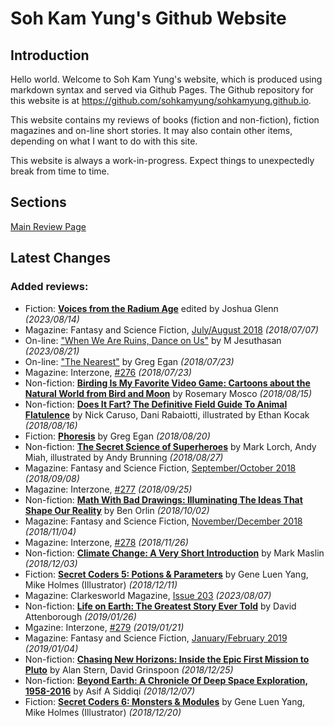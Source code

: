 # Soh Kam Yung's Github Website

## Introduction

Hello world. Welcome to Soh Kam Yung's website, which is produced using markdown syntax and served via Github Pages. The Github repository for this website is at <https://github.com/sohkamyung/sohkamyung.github.io>.

This website contains my reviews of books (fiction and non-fiction), fiction magazines and on-line short stories. It may also contain other items, depending on what I want to do with this site.

This website is always a work-in-progress. Expect things to unexpectedly break from time to time.

## Sections

[Main Review Page](reviews/README.md)

## Latest Changes

### Added reviews:
- Fiction: [**Voices from the Radium Age**](reviews/fiction/2023/20230814-VoicesRadiumAge.md) edited by Joshua Glenn *(2023/08/14)*
- Magazine: Fantasy and Science Fiction, [July/August 2018](reviews/magazines/FantasyAndScienceFiction/20180707-FSF201807.md) *(2018/07/07)*
- On-line: ["When We Are Ruins, Dance on Us"](reviews/online/2023/20230821-WhenWeAreRuins.md) by M Jesuthasan *(2023/08/21)*
- On-line: ["The Nearest"](reviews/online/2018/20180723-TheNearest.md) by Greg Egan *(2018/07/23)*
- Magazine: Interzone, [#276](reviews/magazines/Interzone/20180723-Interzone276.md) *(2018/07/23)*
- Non-fiction: [**Birding Is My Favorite Video Game: Cartoons about the Natural World from Bird and Moon**](reviews/nonfiction/2018/20180815-BirdingFavouriteVideoGame.md) by Rosemary Mosco *(2018/08/15)*
- Non-fiction: [**Does It Fart? The Definitive Field Guide To Animal Flatulence**](reviews/nonfiction/2018/20180816-DoesItFart.md) by Nick Caruso, Dani Rabaiotti, illustrated by Ethan Kocak *(2018/08/16)*
- Fiction: [**Phoresis**](reviews/fiction/2018/20180820-Phoresis.md) by Greg Egan *(2018/08/20)*
- Non-fiction: [**The Secret Science of Superheroes**](reviews/nonfiction/2018/20180827-SecretScienceSuperheroes.md) by Mark Lorch, Andy Miah, illustrated by Andy Brunning *(2018/08/27)*
- Magazine: Fantasy and Science Fiction, [September/October 2018](reviews/magazines/FantasyAndScienceFiction/20180908-FSF201809.md) *(2018/09/08)*
- Magazine: Interzone, [#277](reviews/magazines/Interzone/20180925-Interzone277.md) *(2018/09/25)*
- Non-fiction: [**Math With Bad Drawings: Illuminating The Ideas That Shape Our Reality**](reviews/nonfiction/2018/20181002-MathBadDrawings.md) by Ben Orlin *(2018/10/02)*
- Magazine: Fantasy and Science Fiction, [November/December 2018](reviews/magazines/FantasyAndScienceFiction/20181104-FSF201811.md) *(2018/11/04)*
- Magazine: Interzone, [#278](reviews/magazines/Interzone/20181126-Interzone278.md) *(2018/11/26)*
- Non-fiction: [**Climate Change: A Very Short Introduction**](reviews/nonfiction/2018/20181203-ClimateChangeVeryShortIntroduction.md) by Mark Maslin *(2018/12/03)*
- Fiction: [**Secret Coders 5: Potions & Parameters**](reviews/fiction/2018/20181211-SecretCodersPotionsParameters.md) by Gene Luen Yang, Mike Holmes (Illustrator) *(2018/12/11)*
- Magazine: Clarkesworld Magazine, [Issue 203](reviews/magazines/Clarkesworld/20230807-Clarkesworld203.md) *(2023/08/07)*
- Non-fiction: [**Life on Earth: The Greatest Story Ever Told**](reviews/nonfiction/2019/20190126-LifeOnEarth.md) by David Attenborough *(2019/01/26)*
- Mgazine: Interzone, [#279](reviews/magazines/Interzone/20190121-Interzone279.md) *(2019/01/21)*
- Magazine: Fantasy and Science Fiction, [January/February 2019](reviews/magazines/FantasyAndScienceFiction/20190104-FSF201901.md) *(2019/01/04)*
- Non-fiction: [**Chasing New Horizons: Inside the Epic First Mission to Pluto**](reviews/nonfiction/2018/20181225-ChasingNewHorizons.md) by Alan Stern, David Grinspoon *(2018/12/25)*
- Non-fiction: [**Beyond Earth: A Chronicle Of Deep Space Exploration, 1958-2016**](reviews/nonfiction/2018/20181207-BeyondEarth.md) by Asif A Siddiqi *(2018/12/07)*
- Fiction: [**Secret Coders 6: Monsters & Modules**](reviews/fiction/2018/20181220-SecretCodersMonstersModules.md) by Gene Luen Yang, Mike Holmes (Illustrator) *(2018/12/20)*
